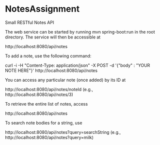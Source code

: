 # NotesAssignment
Small RESTful Notes API

The web service can be started by running mvn spring-boot:run in the root directory. The service will then be accessible
at 

http://localhost:8080/api/notes

To add a note, use the following command:

curl -i -H "Content-Type: application/json" -X POST -d '{"body" : "YOUR NOTE HERE"}' http://localhost:8080/api/notes

You can access any particular note (once added) by its ID at

http://localhost:8080/api/notes/noteId (e.g., http://localhost:8080/api/notes/3)

To retrieve the entire list of notes, access

http://localhost:8080/api/notes

To search note bodies for a string, use

http://localhost:8080/api/notes?query=searchString (e.g., http://localhost:8080/api/notes?query=milk)
